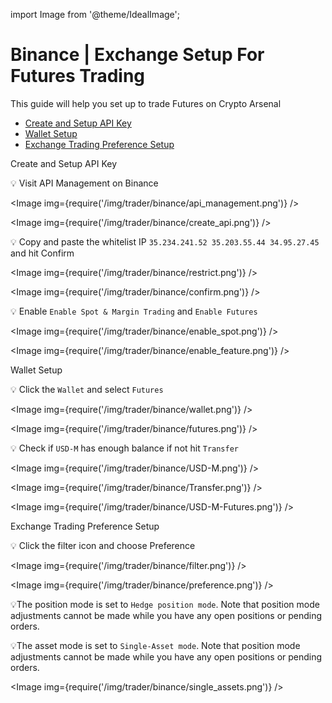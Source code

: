 import Image from '@theme/IdealImage';

# Binance | Exchange Setup For Futures Trading

This guide will help you set up to trade Futures on Crypto Arsenal
- [Create and Setup API Key](https://help.crypto-arsenal.io/en/articles/6621513-binance-exchange-setup-for-futures-trading#h_08b0b7c6d0)
- [Wallet Setup](https://help.crypto-arsenal.io/en/articles/6621513-binance-exchange-setup-for-futures-trading#h_96c8132dae)
- [Exchange Trading Preference Setup](http://exchange%20trading%20preference%20setup/)

Create and Setup API Key 

💡 Visit API Management on Binance

<Image img={require('/img/trader/binance/api_management.png')} />

<Image img={require('/img/trader/binance/create_api.png')} />

💡 Copy and paste the whitelist IP ```35.234.241.52 35.203.55.44 34.95.27.45```  and hit Confirm

<Image img={require('/img/trader/binance/restrict.png')} />

<Image img={require('/img/trader/binance/confirm.png')} />

💡 Enable ```Enable Spot & Margin Trading``` and ```Enable Futures```

<Image img={require('/img/trader/binance/enable_spot.png')} />

<Image img={require('/img/trader/binance/enable_feature.png')} />

Wallet Setup

💡 Click the ```Wallet``` and select ```Futures```

<Image img={require('/img/trader/binance/wallet.png')} />

<Image img={require('/img/trader/binance/futures.png')} />

💡 Check if ```USD-M``` has enough balance if not hit ```Transfer```

<Image img={require('/img/trader/binance/USD-M.png')} />

<Image img={require('/img/trader/binance/Transfer.png')} />

<Image img={require('/img/trader/binance/USD-M-Futures.png')} />

Exchange Trading Preference Setup

💡 Click the filter icon and choose Preference

<Image img={require('/img/trader/binance/filter.png')} />

<Image img={require('/img/trader/binance/preference.png')} />

💡The position mode is set to ```Hedge position mode```. Note that position mode adjustments cannot be made while you have any open positions or pending orders.

💡The asset mode is set to ```Single-Asset mode```. Note that position mode adjustments cannot be made while you have any open positions or pending orders. 

<Image img={require('/img/trader/binance/single_assets.png')} />










